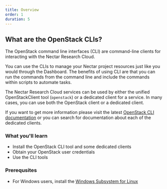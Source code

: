 ```yaml
---
title: Overview
order: 1
duration: 5
---
```


## What are the OpenStack CLIs?

The OpenStack command line interfaces (CLI) are command-line clients for interacting with the Nectar Research Cloud.

You can use the CLIs to manage your Nectar project resources just like you would through the Dashboard.
The benefits of using CLI are that you can run the commands from the command line and include the commands within scripts to automate tasks.

The Nectar Research Cloud services can be used by either the unified OpenStackClient tool (`openstack`) or a dedicated client for a service.
In many cases, you can use both the OpenStack client or a dedicated client.

If you want to get more information please visit the latest [OpenStack CLI documentation](https://docs.openstack.org/python-openstackclient/latest/)
or you can search for documentation about each of the dedicated clients.

### What you'll learn

- Install the OpenStack CLI tool and some dedicated clients
- Obtain your OpenStack user credentials
- Use the CLI tools

### Prerequsites

- For Windows users, install the [Windows Subsystem for Linux](https://docs.microsoft.com/en-us/windows/wsl/install)